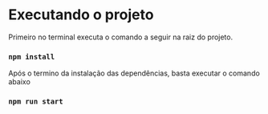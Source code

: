 #  Executando o projeto 


Primeiro no terminal executa o comando a seguir na raiz do projeto.

### `npm install`

Após o termino da instalação das dependências, basta executar o comando abaixo

### `npm run start`


